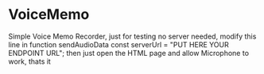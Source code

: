 # VoiceMemo
Simple Voice Memo Recorder, just for testing no server needed, modify this line in function sendAudioData
const serverUrl = "PUT HERE YOUR ENDPOINT URL";
then just open the HTML page and allow Microphone to work, thats it
